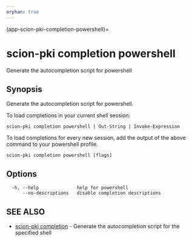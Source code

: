```yaml
---
orphan: true
---
```


(app-scion-pki-completion-powershell)=

# scion-pki completion powershell

Generate the autocompletion script for powershell
## Synopsis

Generate the autocompletion script for powershell.

To load completions in your current shell session:

	scion-pki completion powershell | Out-String | Invoke-Expression

To load completions for every new session, add the output of the above command
to your powershell profile.


```
scion-pki completion powershell [flags]
```
## Options

```
  -h, --help              help for powershell
      --no-descriptions   disable completion descriptions
```
## SEE ALSO

* [scion-pki completion](scion-pki_completion.md)	 - Generate the autocompletion script for the specified shell

